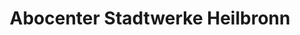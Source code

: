 ---
title: "Abocenter Stadtwerke Heilbronn"
url: /heilbronn/abocenter-stadtwerke-heilbronn/
shop: Tickets
---
